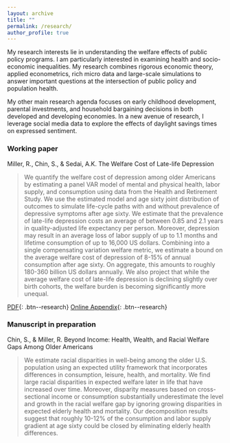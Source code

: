 ```yaml
---
layout: archive
title: ""
permalink: /research/
author_profile: true
---
```


My research interests lie in understanding the welfare effects of public policy programs. I am particularly interested in examining health and socio-economic inequalities. My research combines rigorous economic theory, applied econometrics, rich micro data and large-scale simulations to answer important questions at the intersection of public policy and population health.

My other main research agenda focuses on early childhood development, parental investments, and household bargaining decisions in both developed and developing economies. In a new avenue of research, I leverage social media data to explore the effects of daylight savings times on expressed sentiment.

### Working paper

Miller, R., Chin, S., & Sedai, A.K. The Welfare Cost of Late-life Depression

> We quantify the welfare cost of depression among older Americans by estimating a panel VAR model of mental and physical health, labor supply, and consumption using data from the Health and Retirement Study. We use the estimated model and age sixty joint distribution of outcomes to simulate life-cycle paths with and without prevalence of depressive symptoms after age sixty. We estimate that the prevalence of late-life depression costs an average of between 0.85 and 2.1 years in quality-adjusted life expectancy per person. Moreover, depression may result in an average loss of labor supply of up to 1.1 months and lifetime consumption of up to 16,000 US dollars. Combining into a single compensating variation welfare metric, we estimate a bound on the average welfare cost of depression of 8-15% of annual consumption after age sixty. On aggregate, this amounts to roughly 180-360 billion US dollars annually. We also project that while the average welfare cost of late-life depression is declining slightly over birth cohorts, the welfare burden is becoming significantly more unequal.

[PDF](/files/pdf/research/Welfare_Cost_Late-life_Depression.pdf){: .btn--research} [Online Appendix](/files/pdf/research/Depression_Online_Appx.pdf){: .btn--research}

### Manuscript in preparation

Chin, S., & Miller, R. Beyond Income: Health, Wealth, and Racial Welfare Gaps Among Older Americans

> We estimate racial disparities in well-being among the older U.S. population using an expected utility framework that incorporates differences in consumption, leisure, health, and mortality. We find large racial disparities in expected welfare later in life that have increased over time. Moreover, disparity measures based on cross-sectional income or consumption substantially underestimate the level and growth in the racial welfare gap by ignoring growing disparities in expected elderly health and mortality. Our decomposition results suggest that roughly 10-12% of the consumption and labor supply gradient at age sixty could be closed by eliminating elderly health differences.
